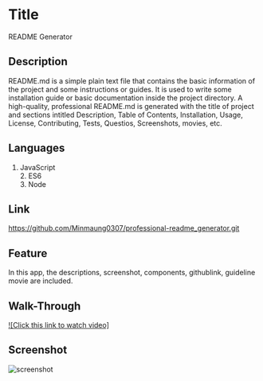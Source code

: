 

  # Title
  README Generator

  ## Description
  README.md is a simple plain text file that contains the basic information of the project and some instructions or guides. It is used to write some installation guide or basic documentation inside the project directory. A high-quality, professional README.md is generated with the title of project and sections intitled Description, Table of Contents, Installation, Usage, License, Contributing, Tests, Questios, Screenshots, movies, etc.

  ## Languages
  1. JavaScript<br>2. ES6<br>3. Node<br>

  ## Link
  https://github.com/Minmaung0307/professional-readme_generator.git

  ## Feature
  In this app, the descriptions, screenshot, components, githublink, guideline movie are included.

  ## Walk-Through
  [![Click this link to watch video]](https://www.youtube.com/watch?v=Gu9yie0S41I)

  ## Screenshot
  ![screenshot](https://github.com/Minmaung0307/professional-readme_generator/blob/30757d803f7e6c5da736378a603a6747abc466f7/images/readme.png)
  
